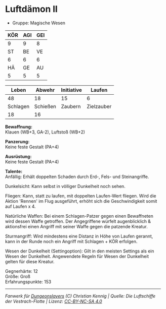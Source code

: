 # Luftdämon II  
- Gruppe: Magische Wesen  

| KÖR | AGI | GEI |  
| --- | --- | --- |  
| 9   | 9   | 8   |
| ST  | BE  | VE  |  
| 6   | 6   | 6   |
| HÄ  | GE  | AU  |  
| 5   | 5   | 5   |


| Leben    | Abwehr   | Initiative | Laufen     |
| -------- | -------- | ---------- | ---------- |
| 48       | 18       | 15         | 6          |
| Schlagen | Schießen | Zaubern    | Zielzauber |
| 18       | 16       |            |            |

**Bewaffnung:**  
Klauen (WB+3, GA-2), Luftstoß (WB+2)

**Panzerung:**  
Keine feste Gestalt (PA+4)

**Ausrüstung:**  
Keine feste Gestalt (PA+4)

**Talente:**  
Anfällig: Erhält doppelten Schaden durch Erd-, Fels- und Steinangriffe. 

Dunkelsicht: Kann selbst in völliger Dunkelheit noch sehen. 

Fliegen: Kann, statt zu laufen, mit doppelten Laufen-Wert fliegen. Wird die Aktion 'Rennen' im Flug ausgeführt, erhöht sich die Geschwindigkeit somit auf Laufen x 4. 

Natürliche Waffen: Bei einem Schlagen-Patzer gegen einen Bewaffneten wird dessen Waffe getroffen. Der Angegriffene würfelt augenblicklich & aktionsfrei einen Angriff mit seiner Waffe gegen die patzende Kreatur. 

Sturmangriff: Wird mindestens eine Distanz in Höhe von Laufen gerannt, kann in der Runde noch ein Angriff mit Schlagen + KÖR erfolgen. 

Wesen der Dunkelheit (Settingoption): Gilt in den meisten Settings als ein Wesen der Dunkelheit. Angewendete Regeln für Wesen der Dunkelheit gelten für diese Kreatur. 


Gegnerhärte: 12  
Größe: Groß  
Erfahrungspunkte: 153  



___
*Fanwerk für [Dungeonslayers](https://www.dungeonslayers.net/) (C) Christian Kennig | Quelle: Die Luftschiffe der Vestrach-Flotte | Lizenz: [CC-BY-NC-SA 4.0](https://creativecommons.org/licenses/by-nc-sa/4.0/deed.de)*
